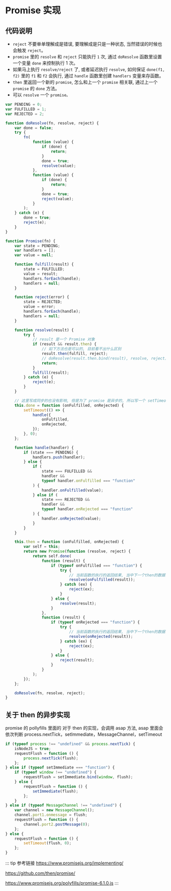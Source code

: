 # Promise 实现

## 代码说明

- `reject` 不要单单理解成是错误, 要理解成是只是一种状态, 当然错误的时候也会触发 `reject`。
- `promise` 里的 `resolve` 和 `reject` 只能执行 `1` 次, 通过 `doResolve` 函数里设置一个变量 `done` 来控制执行 1 次。
- 如果马上执行 `resolve/reject` 了, 或者延迟执行 `resolve`, 如何保证 `done(f1, f2)` 里的 `f1` 和 `f2` 会执行, 通过 `handle` 函数里创建 `handlers` 变量来存函数。
- `then` 里返回一个新的 `promise`, 怎么和上一个 `promise` 相关联, 通过上一个 `promise` 的 `done` 方法。
- 可以 `resolve` 一个 `promise。`

```js
var PENDING = 0;
var FULFILLED = 1;
var REJECTED = 2;

function doResolve(fn, resolve, reject) {
	var done = false;
	try {
		fn(
			function (value) {
				if (done) {
					return;
				}
				done = true;
				resolve(value);
			},
			function (value) {
				if (done) {
					return;
				}
				done = true;
				reject(value);
			}
		);
	} catch (e) {
		done = true;
		reject(e);
	}
}

function Promise(fn) {
	var state = PENDING;
	var handlers = [];
	var value = null;

	function fulfill(result) {
		state = FULFILLED;
		value = result;
		handlers.forEach(handle);
		handlers = null;
	}

	function reject(error) {
		state = REJECTED;
		value = error;
		handlers.forEach(handle);
		handlers = null;
	}

	function resolve(result) {
		try {
			// result 是一个 Promise 对象
			if (result && result.then) {
				// 如下方法也是可以的, 目前看不出什么区别
				result.then(fulfill, reject);
				// doResolve(result.then.bind(result), resolve, reject);
				return;
			}
			fulfill(result);
		} catch (e) {
			reject(e);
		}
	}

	// 这里写成同步的也没有影响, 但是为了 promise 是异步的, 所以写一个 setTimeout
	this.done = function (onFulfilled, onRejected) {
		setTimeout(() => {
			handle({
				onFulfilled,
				onRejected,
			});
		}, 0);
	};

	function handle(handler) {
		if (state === PENDING) {
			handlers.push(handler);
		} else {
			if (
				state === FULFILLED &&
				handler &&
				typeof handler.onFulfilled === "function"
			) {
				handler.onFulfilled(value);
			} else if (
				state === REJECTED &&
				handler &&
				typeof handler.onRejected === "function"
			) {
				handler.onRejected(value);
			}
		}
	}

	this.then = function (onFulfilled, onRejected) {
		var self = this;
		return new Promise(function (resolve, reject) {
			return self.done(
				function (result) {
					if (typeof onFulfilled === "function") {
						try {
							// 当前函数的执行的返回结果, 当中下一个then的数据
							resolve(onFulfilled(result));
						} catch (ex) {
							reject(ex);
						}
					} else {
						resolve(result);
					}
				},
				function (result) {
					if (typeof onRejected === "function") {
						try {
							// 当前函数的执行的返回结果, 当中下一个then的数据
							resolve(onRejected(result));
						} catch (ex) {
							reject(ex);
						}
					} else {
						reject(result);
					}
				}
			);
		});
	};

	doResolve(fn, resolve, reject);
}
```

## 关于 then 的异步实现

promise 的 pollyfills 里面的 对于 then 的实现，会调用 asap 方法, asap 里面会依次判断 process.nextTick，setImmediate，MessageChannel，setTimeout

```js
if (typeof process !== "undefined" && process.nextTick) {
	isNodeJS = true;
	requestFlush = function () {
		process.nextTick(flush);
	};
} else if (typeof setImmediate === "function") {
	if (typeof window !== "undefined") {
		requestFlush = setImmediate.bind(window, flush);
	} else {
		requestFlush = function () {
			setImmediate(flush);
		};
	}
} else if (typeof MessageChannel !== "undefined") {
	var channel = new MessageChannel();
	channel.port1.onmessage = flush;
	requestFlush = function () {
		channel.port2.postMessage(0);
	};
} else {
	requestFlush = function () {
		setTimeout(flush, 0);
	};
}
```

::: tip 参考链接
https://www.promisejs.org/implementing/

https://github.com/then/promise/

https://www.promisejs.org/polyfills/promise-6.1.0.js
:::
